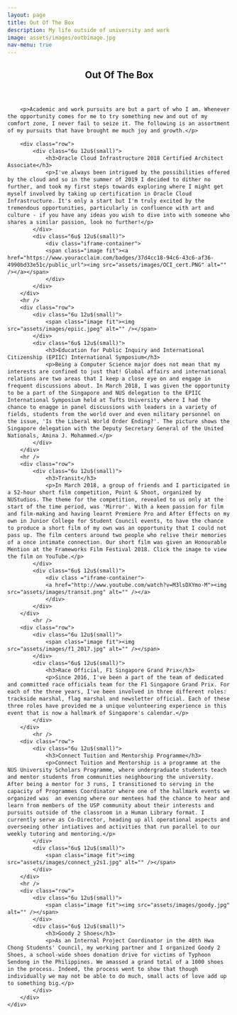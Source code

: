 ```yaml
---
layout: page
title: Out Of The Box
description: My life outside of university and work
image: assets/images/ootbimage.jpg
nav-menu: true
---
```

<!-- orignally generic -->
<!-- Main -->
<div id="main" class="alt">

<!-- One -->
<section id="one">
    <div class ="inner">
		<header class="major">
			<h1>Out Of The Box</h1>
		</header>

        <p>Academic and work pursuits are but a part of who I am. Whenever the opportunity comes for me to try something new and out of my comfort zone, I never fail to seize it. The following is an assortment of my pursuits that have brought me much joy and growth.</p>

<!-- Content -->
        <div class="row">
            <div class="6u 12u$(small)">
                <h3>Oracle Cloud Infrastructure 2018 Certified Architect Associate</h3>
		        <p>I've always been intrigued by the possibilities offered by the cloud and so in the summer of 2019 I decided to dither no further, and took my first steps towards exploring where I might get myself involved by taking up certification in Oracle Cloud Infrastructure. It's only a start but I'm truly excited by the tremendous opportunities, particularly in confluence with art and culture - if you have any ideas you wish to dive into with someone who shares a similar passion, look no further!</p>
            </div>
            <div class="6u$ 12u$(small)">
                <div class="iframe-container">
                <span class="image fit"><a href="https://www.youracclaim.com/badges/37d4cc18-94c6-43c6-af36-4990bd33e51c/public_url"><img src="assets/images/OCI_cert.PNG" alt="" /></a></span>
                </div>
            </div>
        </div>
        <hr />
        <div class="row">
            <div class="6u 12u$(small)">
		        <span class="image fit"><img src="assets/images/epiic.jpeg" alt="" /></span>
	        </div>
	        <div class="6u$ 12u$(small)">
		        <h3>Education for Public Inquiry and International Citizenship (EPIIC) International Symposium</h3>
		        <p>Being a Computer Science major does not mean that my interests are confined to just that! Global affairs and international relations are two areas that I keep a close eye on and engage in frequent discussions about. In March 2018, I was given the opportunity to be a part of the Singapore and NUS delegation to the EPIIC International Symposium held at Tufts University where I had the chance to enagge in panel discussions with leaders in a variety of fields, students from the world over and even military personnel on the issue, 'Is the Liberal World Order Ending?'. The picture shows the Singapore delegation with the Deputy Secretary General of the United Nationals, Amina J. Mohammed.</p>
	        </div>
        </div>
        <hr />
        <div class="row">
            <div class="6u 12u$(small)">
                <h3>Transit</h3>
                <p>In March 2018, a group of friends and I participated in a 52-hour short film competition, Point & Shoot, organized by NUStudios. The theme for the competition, revealed to us only at the start of the time period, was 'Mirror'. With a keen passion for film and film-making and having learnt Premiere Pro and After Effects on my own in Junior College for Student Council events, to have the chance to produce a short film of my own was an opportunity that I could not pass up. The film centers around two people who relive their memories of a once intimate connection. Our short film was given an Honourable Mention at the Frameworks Film Festival 2018. Click the image to view the film on YouTube.</p>
            </div>
            <div class="6u$ 12u$(small)">
                <div class ="iframe-container">
                <a href="http://www.youtube.com/watch?v=M3lsDXYmo-M"><img src="assets/images/transit.png" alt="" /></a>
                </div>
            </div>
        </div>
            <hr />
        <div class="row">
            <div class="6u 12u$(small)">
		        <span class="image fit"><img src="assets/images/f1_2017.jpg" alt="" /></span>
	        </div>
	        <div class="6u$ 12u$(small)">
		        <h3>Race Official, F1 Singapore Grand Prix</h3>
		        <p>Since 2016, I've been a part of the team of dedicated and committed race officials team for the F1 Singapore Grand Prix. For each of the three years, I've been involved in three different roles: trackside marshal, flag marshal and newsletter official. Each of these three roles have provided me a unique volunteering experience in this event that is now a hallmark of Singapore's calendar.</p>
	        </div>
        </div>
            <hr />
        <div class="row">
            <div class="6u 12u$(small)">
                <h3>Connect Tuition and Mentorship Programme</h3>
		        <p>Connect Tuition and Mentorship is a programme at the NUS University Scholars Programme, where undergraduate students teach and mentor students from communities neighbouring the university. After being a mentor for 3 runs, I transitioned to serving in the capacity of Programmes Coordinator where one of the hallmark events we organized was  an evening where our mentees had the chance to hear and learn from members of the USP community about their interests and pursuits outside of the classroom in a Human Library format. I currently serve as Co-Director, heading up all operational aspects and overseeing other intiatives and activities that run parallel to our weekly tutoring and mentoring.</p>
            </div>
            <div class="6u$ 12u$(small)">
                <span class="image fit"><img src="assets/images/connect_y2s1.jpg" alt="" /></span>
            </div>
        </div>
        <hr />
        <div class="row">
            <div class="6u 12u$(small)">
		        <span class="image fit"><img src="assets/images/goody.jpg" alt="" /></span>
	        </div>
	        <div class="6u$ 12u$(small)">
		        <h3>Goody 2 Shoes</h3>
		        <p>As an Internal Project Coordinator in the 40th Hwa Chong Students' Council, my working partner and I organized Goody 2 Shoes, a school-wide shoes donation drive for victims of Typhoon Sendong in the Philippines. We amassed a grand total of a 1000 shoes in the process. Indeed, the process went to show that though individually we may not be able to do much, small acts of love add up to something big.</p>
	        </div>
        </div>
    </div>

</section>

</div>